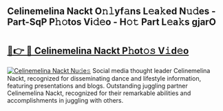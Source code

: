 ## Celinemelina Nackt O𝚗𝚕yf𝚊ns L𝚎a𝚔ed N𝚞𝚍es - Part-SqP P𝚑𝚘tos Vi𝚍𝚎o - H𝚘𝚝 Part L𝚎a𝚔s gjarO

# <h2><a href="http://kf0zdg1.oniu.top/?m=Celinemelina+Nackt">🔗👉 🔴 Celinemelina Nackt P𝚑ot𝚘𝚜 V𝚒d𝚎o</a></h2>

[![Celinemelina Nackt Nu𝚍e𝚜](https://i.imgur.com/0qMVB7G.gif)](http://kf0zdg1.oniu.top/?m=Celinemelina+Nackt)
Social media thought leader Celinemelina Nackt, recognized for disseminating dance and lifestyle information, featuring presentations and blogs. Outstanding juggling partner Celinemelina Nackt, recognized for their remarkable abilities and accomplishments in juggling with others.  

